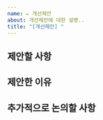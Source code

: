 ```yaml
---
name: ✏️ 개선제안
about: 개선제안에 대한 설명..
title: "[개선제안] "
---
```


## 제안할 사항

## 제안한 이유
<!-- 구체적인 이유 혹은 관련된 자료, 링크 등을 첨부해주세요 -->

## 추가적으로 논의할 사항
<!-- 추후에 더 논의했으면 하는 사항에 대해 적어주세요 -->

